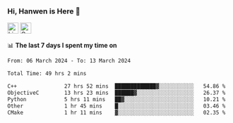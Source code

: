 ### Hi, Hanwen is Here 👋
<p>
	<a href="https://www.linkedin.com/in/liu-hanwen/"><img src="https://img.shields.io/badge/@hanwen-0A66C2?style=flat&logo=LinkedIn&logoColor=white" alt="Linkedin"  height="25px"/></a> 
	<a href="https://scholar.google.com/citations?user=HDF0su0AAAAJ"><img src="https://img.shields.io/badge/scholar-4385FE.svg?&style=plastic&logo=google-scholar&logoColor=white" alt="Google Scholar" height="25px"> </a>
</p>

📊 **The last 7 days I spent my time on** 
<!--START_SECTION:waka-->

```txt
From: 06 March 2024 - To: 13 March 2024

Total Time: 49 hrs 2 mins

C++               27 hrs 52 mins  █████████████▓░░░░░░░░░░░   54.86 %
ObjectiveC        13 hrs 23 mins  ██████▓░░░░░░░░░░░░░░░░░░   26.37 %
Python            5 hrs 11 mins   ██▓░░░░░░░░░░░░░░░░░░░░░░   10.21 %
Other             1 hr 45 mins    █░░░░░░░░░░░░░░░░░░░░░░░░   03.46 %
CMake             1 hr 11 mins    ▓░░░░░░░░░░░░░░░░░░░░░░░░   02.35 %
```

<!--END_SECTION:waka-->


<!--
**david990917/david990917** is a ✨ _special_ ✨ repository because its `README.md` (this file) appears on your GitHub profile.

Here are some ideas to get you started:

- 🔭 I’m currently working on ...
- 🌱 I’m currently learning ...
- 👯 I’m looking to collaborate on ...
- 🤔 I’m looking for help with ...
- 💬 Ask me about ...
- 📫 How to reach me: ...
- 😄 Pronouns: ...
- ⚡ Fun fact: ...
-->
